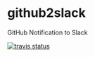 # github2slack

GitHub Notification to Slack

[![travis status](https://travis-ci.org/shiimaxx/github2slack.svg?branch=master)](https://travis-ci.org/shiimaxx/github2slack)